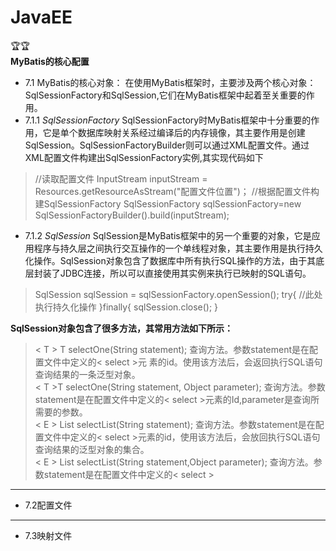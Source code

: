 # JavaEE
🏆🏆 <BR>
**MyBatis的核心配置**

 - 7.1 MyBatis的核心对象：
        在使用MyBatis框架时，主要涉及两个核心对象：SqlSessionFactory和SqlSession,它们在MyBatis框架中起着至关重要的作用。
- 7.1.1 *SqlSessionFactory*
    SqlSessionFactory时MyBatis框架中十分重要的作用，它是单个数据库映射关系经过编译后的内存镜像，其主要作用是创建SqlSession。SqlSessionFactoryBuilder则可以通过XML配置文件。通过XML配置文件构建出SqlSessionFactory实例,其实现代码如下
>//读取配置文件
InputStream inputStream = Resources.getResourceAsStream("配置文件位置")；
//根据配置文件构建SqlSessionFactory
SqlSessionFactory sqlSessionFactory=new SqlSessionFactoryBuilder().build(inputStream);

- 7.1.2 *SqlSession*
   SqlSession是MyBatis框架中的另一个重要的对象，它是应用程序与持久层之间执行交互操作的一个单线程对象，其主要作用是执行持久化操作。SqlSession对象包含了数据库中所有执行SQL操作的方法，由于其底层封装了JDBC连接，所以可以直接使用其实例来执行已映射的SQL语句。
> SqlSession sqlSession = sqlSessionFactory.openSession();
try{
    //此处执行持久化操作
}finally{
    sqlSession.close();
}

  **SqlSession对象包含了很多方法，其常用方法如下所示：**
> < T > T selectOne(String statement);
    查询方法。参数statement是在配置文件中定义的< select >元
素的id。使用该方法后，会返回执行SQL语句查询结果的一条泛型对象。<BR>
 < T >T selectOne(String statement, Object parameter);
    查询方法。参数statement是在配置文件中定义的< select >元素的Id,parameter是查询所需要的参数。<BR>
< E > List<E> selectList(String statement);
    查询方法。参数statement是在配置文件中定义的< select  >元素的id，使用该方法后，会放回执行SQL语句查询结果的泛型对象的集合。<BR> 
< E >  List<E> selectList(String statement,Object parameter);
    查询方法。参数statement是在配置文件中定义的< select >


---
 - 7.2配置文件

---
  - 7.3映射文件
